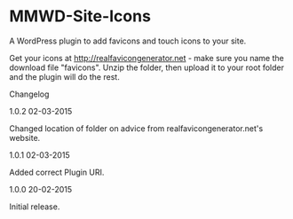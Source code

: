 # MMWD-Site-Icons
A WordPress plugin to add favicons and touch icons to your site.

Get your icons at http://realfavicongenerator.net - make sure you name the download file "favicons". Unzip the folder, then upload it to your root folder and the plugin will do the rest.

Changelog

1.0.2 02-03-2015

Changed location of folder on advice from realfavicongenerator.net's website.

1.0.1 02-03-2015

Added correct Plugin URI.

1.0.0 20-02-2015

Initial release.